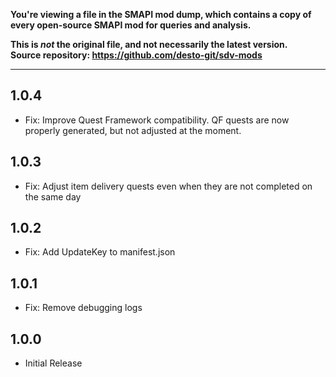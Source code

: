 **You're viewing a file in the SMAPI mod dump, which contains a copy of every open-source SMAPI mod
for queries and analysis.**

**This is _not_ the original file, and not necessarily the latest version.**  
**Source repository: https://github.com/desto-git/sdv-mods**

----

## 1.0.4

- Fix: Improve Quest Framework compatibility. QF quests are now properly generated, but not adjusted at the moment.


## 1.0.3

- Fix: Adjust item delivery quests even when they are not completed on the same day

## 1.0.2

- Fix: Add UpdateKey to manifest.json

## 1.0.1

- Fix: Remove debugging logs

## 1.0.0

- Initial Release